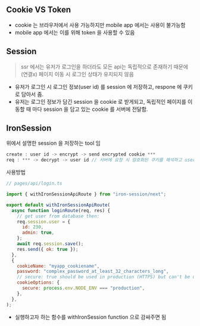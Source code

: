 ## Cookie VS Token

- cookie 는 브라우저에서 사용 가능하지만 mobile app 에서는 사용이 불가능함
- mobile app 에서는 이를 위해 token 을 사용할 수 있음

## Session

> ssr 에서는 유저가 로그인을 하더라도 모든 api는 독립적으로 존재하기 때문에(연결x) 페이지 이동 시 로그인 상태가 유지되지 않음
> 
- 유저가 로그인 시 로그인 정보(user id) 를 session 에 저장하고, respone 에 쿠키로 담아서 줌.
- 유저는 로그인 정보가 담긴 session 을 cookie 로 받게되고, 독립적인 페이지를 이동할 때 마다 session 을 담고 있는 cookie 를 서버에 전달함.

## IronSession

위에서 설명한 session 을 저장하는 tool 임

```jsx
create : user id -> encrypt -> send encrypted cookie ***
req : *** -> decrypt -> user id // 서버에 요청 시 암호화된 쿠키를 해석하고 user 와 동일한지 확인 함
```

사용방법

```jsx
// pages/api/login.ts

import { withIronSessionApiRoute } from "iron-session/next";

export default withIronSessionApiRoute(
  async function loginRoute(req, res) {
    // get user from database then:
    req.session.user = {
      id: 230,
      admin: true,
    };
    await req.session.save();
    res.send({ ok: true });
  },
  {
    cookieName: "myapp_cookiename",
    password: "complex_password_at_least_32_characters_long",
    // secure: true should be used in production (HTTPS) but can't be used in development (HTTP)
    cookieOptions: {
      secure: process.env.NODE_ENV === "production",
    },
  },
);
```

- 실행하고자 하는 함수를 withIronSession function 으로 감싸주면 됨
